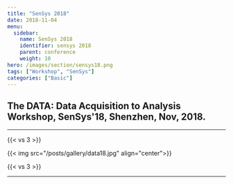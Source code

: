 ```yaml
---
title: "SenSys 2018"
date: 2018-11-04
menu:
  sidebar:
    name: SenSys 2018
    identifier: sensys 2018
    parent: conference
    weight: 10
hero: /images/section/sensys18.png
tags: ["Workshop", "SenSys"]
categories: ["Basic"]
---
```

## The DATA: Data Acquisition to Analysis Workshop, SenSys'18, Shenzhen, Nov, 2018.
---
{{< vs 3 >}}

{{< img src="/posts/gallery/data18.jpg" align="center">}}

{{< vs 3 >}}

---
